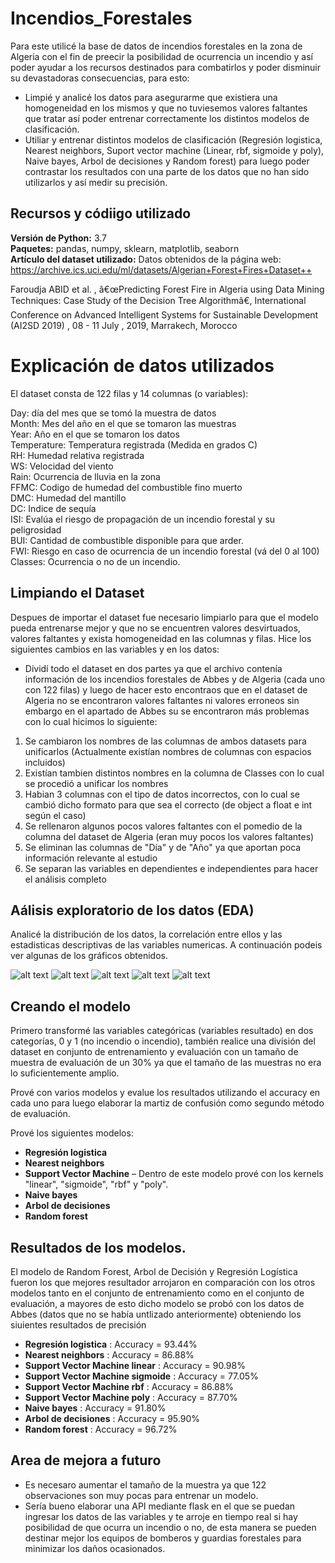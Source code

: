 # Incendios_Forestales
Para este utilicé la base de datos de incendios forestales en la zona de Algeria con el fin de preecir la posibilidad de ocurrencia un incendio y así poder ayudar a los recursos destinados para combatirlos y poder disminuir su devastadoras consecuencias, para esto:
* Limpié y analicé los datos para asegurarme que existiera una homogeneidad en los mismos y que no tuviesemos valores faltantes que tratar así poder entrenar correctamente los distintos modelos de clasificación.
* Utiliar y entrenar distintos modelos de clasificación (Regresión logistica, Nearest neighbors, Suport vector machine (Linear, rbf, sigmoide y poly), Naive bayes, Arbol de decisiones y Random forest) para luego poder contrastar los resultados con una parte de los datos que no han sido utilizarlos y así medir su precisión.

## Recursos y códiigo utilizado 
**Versión de Python:** 3.7  
**Paquetes:** pandas, numpy, sklearn, matplotlib, seaborn   
**Artículo del dataset utilizado:** Datos obtenidos de la página web: https://archive.ics.uci.edu/ml/datasets/Algerian+Forest+Fires+Dataset++

Faroudja ABID et al. , â€œPredicting Forest Fire in Algeria using Data Mining Techniques: Case Study of the Decision Tree Algorithmâ€, International Conference on Advanced Intelligent Systems for Sustainable Development (AI2SD 2019) , 08 - 11 July , 2019, Marrakech, Morocco

# Explicación de datos utilizados
El dataset consta de 122 filas y 14 columnas (o variables):

Day: día del mes que se tomó la muestra de datos  
Month: Mes del año en el que se tomaron las muestras   
Year: Año en el que se tomaron los datos   
Temperature: Temperatura registrada (Medida en grados C)   
RH: Humedad relativa registrada   
WS: Velocidad del viento   
Rain: Ocurrencia de lluvia en la zona   
FFMC: Codigo de humedad del combustible fino muerto   
DMC: Humedad del mantillo   
DC: Indice de sequía   
ISI: Evalúa el riesgo de propagación de un incendio forestal y su peligrosidad   
BUI: Cantidad de combustible disponible para que arder.   
FWI: Riesgo en caso de ocurrencia de un incendio forestal (vá del 0 al 100)   
Classes: Ocurrencia o no de un incendio.

## Limpiando el Dataset
Despues de importar el dataset fue necesario limpiarlo para que el modelo pueda entrenarse mejor y que no se encuentren valores desvirtuados, valores faltantes y exista homogeneidad en las columnas y filas. Hice los siguientes cambios en las variables y en los datos:

*	Dividí todo el dataset en dos partes ya que el archivo contenía información de los incendios forestales de Abbes y de Algeria (cada uno con 122 filas) y luego de hacer esto encontraos que en el dataset de Algeria no se encontraron valores faltantes ni valores erroneos sin embargo en el apartado de Abbes su se encontraron más problemas con lo cual hicimos lo siguiente:
  1. Se cambiaron los nombres de las columnas de ambos datasets para unificarlos (Actualmente existían nombres de columnas con espacios incluidos)
  2.  Existían tambien distintos nombres en la columna de Classes con lo cual se procedió a unificar los nombres
  3.  Habian 3 columnas con el tipo de datos incorrectos, con lo cual se cambió dicho formato para que sea el correcto (de object a float e int según el caso)
  4.  Se rellenaron algunos pocos valores faltantes con el pomedio de la columna del dataset de Algeria (eran muy pocos los valores faltantes)
  5.  Se eliminan las columnas de "Día" y de "Año" ya que aportan poca información relevante al estudio
  6.  Se separan las variables en dependientes e independientes para hacer el análisis completo

## Aálisis exploratorio de los datos (EDA)
Analicé la distribución de los datos, la correlación entre ellos y las estadisticas descriptivas de las variables numericas. A continuación podeis ver algunas de los gráficos obtenidos. 

![alt text](https://github.com/estebanmgr/Incendios_Forestales/blob/main/Im%C3%A1genes%20Algeria/Incendios%20en%20meses.png "Incendios en meses")
![alt text](https://github.com/estebanmgr/Incendios_Forestales/blob/main/Im%C3%A1genes%20Algeria/FFMC%20vs%20Incendios.png "FFMC vs Incendios")
![alt text](https://github.com/estebanmgr/Incendios_Forestales/blob/main/Im%C3%A1genes%20Algeria/Lluvia.png "Lluvia")
![alt text](https://github.com/estebanmgr/Incendios_Forestales/blob/main/Im%C3%A1genes%20Algeria/Temperatura%20vs%20incendios.png "Temperatura vs Incendios")
![alt text](https://github.com/estebanmgr/Incendios_Forestales/blob/main/Im%C3%A1genes%20Algeria/Temperaturas%20en%20meses.png "Temperatura en meses")


## Creando el modelo 

Primero transformé las variables categóricas (variables resultado) en dos categorías, 0 y 1 (no incendio o incendio), también realice una división del dataset en conjunto de entrenamiento y evaluación con un tamaño de muestra de evaluación de un 30% ya que el tamaño de las muestras no era lo suficientemente amplio.   

Prové con varios modelos y evalue los resultados utilizando el accuracy en cada uno para luego elaborar la martiz de confusión como segundo método de evaluación.   

Prové los siguientes modelos:
*	**Regresión logistica** 
*	**Nearest neighbors** 
*	**Support Vector Machine** – Dentro de este modelo prové con los kernels "linear", "sigmoide", "rbf" y "poly". 
*	**Naive bayes** 
*	**Arbol de decisiones**
*	**Random forest**  

## Resultados de los modelos.
El modelo de Random Forest, Arbol de Decisión y Regresión Logística fueron los que mejores resultador arrojaron en comparación con los otros modelos tanto en el conjunto de entrenamiento como en el conjunto de evaluación, a mayores de esto dicho modelo se probó con los datos de Abbes (datos que no se había untlizado anteriormente) obteniendo los siuientes resultados de precisión

*	**Regresión logistica** : Accuracy = 93.44%
*	**Nearest neighbors** : Accuracy = 86.88%
*	**Support Vector Machine linear** : Accuracy = 90.98%
*	**Support Vector Machine sigmoide** : Accuracy = 77.05%
*	**Support Vector Machine rbf** : Accuracy = 86.88%
*	**Support Vector Machine poly** : Accuracy = 87.70%
*	**Naive bayes** : Accuracy = 91.80%
*	**Arbol de decisiones** : Accuracy = 95.90%
*	**Random forest**  : Accuracy = 96.72%

## Area de mejora a futuro
* Es necesaro aumentar el tamaño de la muestra ya que 122 observaciones son muy pocas para entrenar un modelo.
* Sería bueno elaborar una API mediante flask en el que se puedan ingresar los datos de las variables y te arroje en tiempo real si hay posibilidad de que ocurra un incendio o no, de esta manera se pueden destinar mejor los equipos de bomberos y guardias forestales para minimizar los daños ocasionados.
